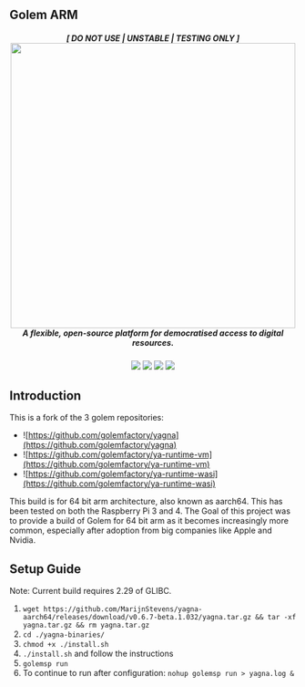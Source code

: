 ## Golem ARM

<h5 align="center">
[ DO NOT USE | UNSTABLE | TESTING ONLY ] <br/>
  <a href='https://golem.network/'><img
      width='500px'
      alt=''
      src="https://raw.githubusercontent.com/MarijnStevens/yagna-aarch64/master/.github/images/banner.png" /></a>
  <br/>A flexible, open-source platform for democratised access to digital resources.
</a>
</h5>

<p align="center">  
    <a href="https://github.com/MarijnStevens/yagna-aarch64/actions/workflows/deploy%20nightly.yml/badge.svg" alt="CI">
        <img src="https://github.com/MarijnStevens/yagna-aarch64/actions/workflows/deploy%20nightly.yml/badge.svg" /></a>  
    <a href="https://github.com/MarijnStevens/yagna-aarch64/watchers" alt="Watch on GitHub">
        <img src="https://img.shields.io/github/watchers/MarijnStevens/yagna-aarch64.svg?style=social" /></a>
    <a href="https://github.com/MarijnStevens/yagna-aarch64/stargazers" alt="Star on GitHub">
        <img src="https://img.shields.io/github/stars/MarijnStevens/yagna-aarch64.svg?style=social" /></a>
    <a href="https://discord.gg/y29dtcM" alt="Discord">
        <img src="https://img.shields.io/discord/684703559954333727?logo=discord" /></a>     
</p>

## Introduction

This is a fork of the 3 golem repositories:

- ![https://github.com/golemfactory/yagna](https://github.com/golemfactory/yagna) 
- ![https://github.com/golemfactory/ya-runtime-vm](https://github.com/golemfactory/ya-runtime-vm) 
- ![https://github.com/golemfactory/ya-runtime-wasi](https://github.com/golemfactory/ya-runtime-wasi) 

This build is for 64 bit arm architecture, also known as aarch64. This has been tested on both the Raspberry Pi 3 and 4. The Goal of this project was to provide a build of Golem for 64 bit arm as it becomes increasingly more common, especially after adoption from big companies like Apple and Nvidia.

## Setup Guide

Note: Current build requires 2.29 of GLIBC.

1. `wget https://github.com/MarijnStevens/yagna-aarch64/releases/download/v0.6.7-beta.1.032/yagna.tar.gz && tar -xf yagna.tar.gz && rm yagna.tar.gz`
2. `cd ./yagna-binaries/`
3. `chmod +x ./install.sh`
4. `./install.sh` and follow the instructions
5. `golemsp run`
6. To continue to run after configuration: `nohup golemsp run > yagna.log &`
